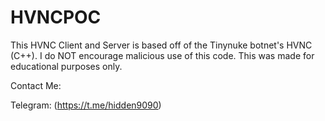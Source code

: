 # HVNCPOC
This HVNC Client and Server is based off of the Tinynuke botnet's HVNC (C++).  I do NOT encourage malicious use of this code. This was made for educational purposes only.


Contact Me:


Telegram: (https://t.me/hidden9090)
